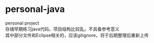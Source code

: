 # personal-java
personal project  
存储早期练习java代码，项目结构比较乱。不具备参考意义  
其中部分文件和Eclipse相关的，应该gitignore，将于后期整理后重新上传
